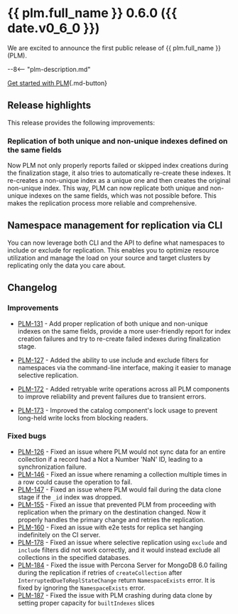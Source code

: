 # {{ plm.full_name }} 0.6.0 ({{ date.v0_6_0 }})

We are excited to announce the first public release of {{ plm.full_name }} (PLM). 

--8<-- "plm-description.md"

[Get started with PLM](installation.md){.md-button}

## Release highlights

This release provides the following improvements: 

### Replication of both unique and non-unique indexes defined on the same fields

Now PLM not only properly reports failed or skipped index creations during the finalization stage, it also tries to automatically re-create these indexes. It re-creates a non-unique index as a unique one and then creates the original non-unique index. This way, PLM can now replicate both unique and non-unique indexes on the same fields, which was not possible before. This makes the replication process more reliable and comprehensive.

## Namespace management for replication via CLI

You can now leverage both CLI and the API to define what namespaces to include or exclude for replication. This enables you to optimize resource utilization and manage the load on your source and target clusters by replicating only the data you care about. 

## Changelog

### Improvements

* [PLM-131](https://perconadev.atlassian.net/browse/PLM-131) - Add proper replication of both unique and non-unique indexes on the same fields, provide a more user-friendly report for index creation failures and try to re-create failed indexes during finalization stage.

* [PLM-127](https://perconadev.atlassian.net/browse/PLM-127) - Added the ability to use include and exclude filters for namespaces via the command-line interface, making it easier to manage selective replication.

* [PLM-172](https://perconadev.atlassian.net/browse/PLM-172) - Added retryable write operations across all PLM components to improve reliability and prevent failures due to transient errors.

* [PLM-173](https://perconadev.atlassian.net/browse/PLM-173) - Improved the catalog component's lock usage to prevent long-held write locks from blocking readers.

### Fixed bugs

* [PLM-126](https://perconadev.atlassian.net/browse/PLM-126) - Fixed an issue where PLM would not sync data for an entire collection if a record had a Not a Number 'NaN' ID, leading to a synchronization failure.
* [PLM-146](https://perconadev.atlassian.net/browse/PLM-146) - Fixed an issue where renaming a collection multiple times in a row could cause the operation to fail.
* [PLM-147](https://perconadev.atlassian.net/browse/PLM-147) - Fixed an issue where PLM would fail during the data clone stage if the `_id` index was dropped.
* [PLM-155](https://perconadev.atlassian.net/browse/PLM-155) - Fixed an issue that prevented PLM from proceeding with replication when the primary on the destination changed. Now it properly handles the primary change and retries the replication.
* [PLM-160](https://perconadev.atlassian.net/browse/PLM-160) - Fixed an issue with e2e tests for replica set hanging indefinitely on the CI server.
* [PLM-178](https://perconadev.atlassian.net/browse/PLM-178) - Fixed an issue where selective replication using `exclude` and `include` filters did not work correctly, and it would instead exclude all collections in the specified databases.
* [PLM-184](https://perconadev.atlassian.net/browse/PLM-184) - Fixed the issue with Percona Server for MongoDB 6.0 failing during the replication if retries of `createCollection` after `InterruptedDueToReplStateChange` return `NamespaceExists` error. It is fixed by ignoring the `NamespaceExists` error.
* [PLM-187](https://perconadev.atlassian.net/browse/PLM-187) - Fixed the issue with PLM crashing during data clone by setting proper capacity for `builtIndexes` slices	